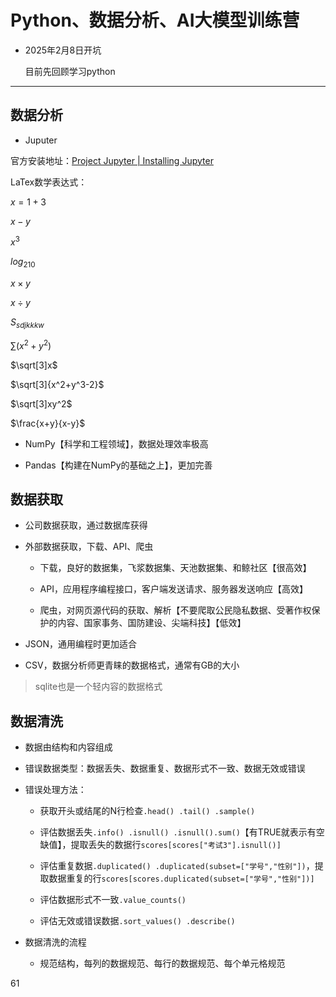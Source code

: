 # Python、数据分析、AI大模型训练营

- 2025年2月8日开坑
  
  目前先回顾学习python

---

## 数据分析

- Juputer

官方安装地址：[Project Jupyter | Installing Jupyter](https://jupyter.org/install)

LaTex数学表达式：

$x=1+3$

$x-y$

$x^3$

$log_210$

$x\times y$

$x \div y$

$S_{sdjkkkw}$

$\sum(x^2+y^2)$

$\sqrt[3]x$

$\sqrt[3]{x^2+y^3-2}$

$\sqrt[3]xy^2$

$\frac{x+y}{x-y}$

- NumPy【科学和工程领域】，数据处理效率极高

- Pandas【构建在NumPy的基础之上】，更加完善

## 数据获取

- 公司数据获取，通过数据库获得

- 外部数据获取，下载、API、爬虫
  
  - 下载，良好的数据集，飞浆数据集、天池数据集、和鲸社区【很高效】
  
  - API，应用程序编程接口，客户端发送请求、服务器发送响应【高效】
  
  - 爬虫，对网页源代码的获取、解析【不要爬取公民隐私数据、受著作权保护的内容、国家事务、国防建设、尖端科技】【低效】

- JSON，通用编程时更加适合

- CSV，数据分析师更青睐的数据格式，通常有GB的大小

> sqlite也是一个轻内容的数据格式

## 数据清洗

- 数据由结构和内容组成

- 错误数据类型：数据丢失、数据重复、数据形式不一致、数据无效或错误

- 错误处理方法：
  
  - 获取开头或结尾的N行检查`.head() .tail() .sample()`
  
  - 评估数据丢失`.info() .isnull() .isnull().sum()`【有TRUE就表示有空缺值】，提取丢失的数据行`scores[scores["考试3"].isnull()]`
  
  - 评估重复数据`.duplicated() .duplicated(subset=["学号","性别"])`，提取数据重复的行`scores[scores.duplicated(subset=["学号","性别"])]`
  
  - 评估数据形式不一致`.value_counts()`
  
  - 评估无效或错误数据`.sort_values() .describe()`

- 数据清洗的流程
  
  - 规范结构，每列的数据规范、每行的数据规范、每个单元格规范

61
